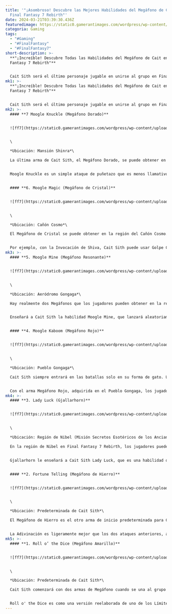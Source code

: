 ```yaml
---
title: '"¡Asombroso! Descubre las Mejores Habilidades del Megáfono de Cait en
  Final Fantasy 7 Rebirth"'
date: 2024-03-21T03:39:30.436Z
featuredimage: https://static0.gamerantimages.com/wordpress/wp-content/uploads/2024/03/cait-sith-and-yellow-megaphone-weapon-in-final-fantasy-7-rebirth.jpg?q=50&fit=contain&w=1140&h=&dpr=1.5
categoria: Gaming
tags:
  - "#Gaming"
  - "#FinalFantasy"
  - "#FinalFantasy7"
short-description: >-
  **"¡Increíble! Descubre Todas las Habilidades del Megáfono de Cait en Final
  Fantasy 7 Rebirth"**


  Cait Sith será el último personaje jugable en unirse al grupo en Final Fantasy 7 Rebirth. Aunque no será el último del elenco principal en unirse, ya que Cid y Vin
mk1: >-
  **"¡Increíble! Descubre Todas las Habilidades del Megáfono de Cait en Final
  Fantasy 7 Rebirth"**


  Cait Sith será el último personaje jugable en unirse al grupo en Final Fantasy 7 Rebirth. Aunque no será el último del elenco principal en unirse, ya que Cid y Vincent también están en el juego. Visualmente, Cait Sith ha cambiado desde el juego original, ya que ahora mayormente corre en su forma de gato.
mk2: >-
  #### **7 Moogle Knuckle (Megáfono Dorado)**


  ![ff7](https://static0.gamerantimages.com/wordpress/wp-content/uploads/2024/03/yellow-megaphone-weapon-in-final-fantasy-7-rebirth.jpg?q=50&fit=crop&w=1500&dpr=1.5 "ff7")


  \

  *Ubicación: Mansión Shinra*\

  La última arma de Cait Sith, el Megáfono Dorado, se puede obtener en la Mansión Shinra. Se puede desbloquear durante la misión en la que lidera a Barret y Aerith por los alrededores. Enseñará a Cait Sith la habilidad Moogle Knuckle, que es otra que requiere que esté montado en el Moogle.


  Moogle Knuckle es un simple ataque de puñetazo que es menos llamativo que otros movimientos de Cait Sith, pero el impacto de este golpe en los enemigos será crítico, y también puede aturdirlos. Sin duda, el Capitán Falcon estaría celoso de este puñetazo y Cait Sith encajaría muy bien en el universo de Super Smash Bros. Es ciertamente un mejor ajuste que el solitario melancólico que es Cloud, quien sí entró en Super Smash Bros. Ultimate.


  #### **6. Moogle Magic (Megáfono de Cristal)**


  ![ff7](https://static0.gamerantimages.com/wordpress/wp-content/uploads/2024/03/iron-megaphone-weapon-in-final-fantasy-7-rebirth.jpg?q=50&fit=crop&w=1500&dpr=1.5 "ff7")


  \

  *Ubicación: Cañón Cosmo*\

  El Megáfono de Cristal se puede obtener en la región del Cañón Cosmo. Tiene la habilidad Moogle Magic adjunta, que Cait Sith también necesita estar montado en un Moogle para usar. Usará una habilidad de Invocación al azar, dependiendo de la Materia de Invocación equipada por Cait Sith.


  Por ejemplo, con la Invocación de Shiva, Cait Sith puede usar Golpe Celestial o Impacto de Carámbano. Cait Sith puede usar Moogle Magic varias veces en la batalla, pero cada vez que lo haga, habrá un tiempo de reutilización más largo, ya que estas habilidades de Invocación son muy poderosas.
mk3: >-
  #### **5. Moogle Mine (Megáfono Resonante)**


  ![ff7](https://static0.gamerantimages.com/wordpress/wp-content/uploads/2024/03/gjallarhorn-weapon-in-final-fantasy-7-rebirth.jpg?q=50&fit=crop&w=1500&dpr=1.5 "ff7")


  \

  *Ubicación: Aeródromo Gongaga*\

  Hay realmente dos Megáfonos que los jugadores pueden obtener en la región de Gongaga. El segundo está en el Aeródromo Gongaga, llamado Megáfono Resonante, donde los jugadores pueden encontrarse con Cid por primera vez.


  Enseñará a Cait Sith la habilidad Moogle Mine, que lanzará aleatoriamente una serie de minas alrededor del campo de batalla. Los enemigos que pisen una mina verán aumentado su medidor de Aturdimiento a medida que reciben daño. Cait Sith debe estar montado en el Moogle para usar esta habilidad.


  #### **4. Moogle Kaboom (Megáfono Rojo)**


  ![ff7](https://static0.gamerantimages.com/wordpress/wp-content/uploads/2024/03/red-megaphone-weapon-in-final-fantasy-7-rebirth.jpg?q=50&fit=crop&w=1500&dpr=1.5 "ff7")


  \

  *Ubicación: Pueblo Gongaga*\

  Cait Sith siempre entrará en las batallas solo en su forma de gato. Una vez que se llena una sola barra ATB, los jugadores pueden invocar un Moogle gigante para que Cait Sith lo monte. Incluso después de invocarlo, Cait Sith puede bajar y el Moogle actuará por su cuenta, como un señuelo.


  Con el arma Megáfono Rojo, adquirida en el Pueblo Gongaga, los jugadores pueden aprender Moogle Kaboom. Esto convertirá al Moogle en una bomba de cuenta regresiva que explotará al impactar. Los jugadores pueden invocar un Moogle de reemplazo durante la misma batalla, por lo que no es un gran problema para Cait Sith.
mk4: >-
  #### **3. Lady Luck (Gjallarhorn)**


  ![ff7](https://static0.gamerantimages.com/wordpress/wp-content/uploads/2024/03/resounding-megaphone-weapon-in-final-fantasy-7-rebirth.jpg?q=50&fit=crop&w=1500&dpr=1.5 "ff7")


  \

  *Ubicación: Región de Nibel (Misión Secretos Esotéricos de los Ancianos)*\

  En la región de Nibel en Final Fantasy 7 Rebirth, los jugadores pueden encontrar al Sabio de Chocobo para obtener su Chocobo acuático. Más tarde, él les dará una misión secundaria llamada Secretos Esotéricos de los Ancianos, que implica conseguir mechones de Chocograss. Si los jugadores obtienen 45 mechones de Chocograss, el Sabio de Chocobo los recompensará con el arma Gjallarhorn para Cait Sith.


  Gjallarhorn le enseñará a Cait Sith Lady Luck, que es una habilidad de mejora de partido. Esto aumentará el índice de golpe crítico de todos, lo que significa que será más fácil para los personajes asestar un golpe crítico y hacer mucho daño. Es la única habilidad de soporte de Cait Sith.


  #### **2. Fortune Telling (Megáfono de Hierro)**


  ![ff7](https://static0.gamerantimages.com/wordpress/wp-content/uploads/2024/03/crystal-megaphone-weapon-in-final-fantasy-7-rebirth.jpg?q=50&fit=crop&w=1500&dpr=1.5 "ff7")


  \

  *Ubicación: Predeterminada de Cait Sith*\

  El Megáfono de Hierro es el otro arma de inicio predeterminada para Cait Sith. Con él, puede aprender Adivinación, que produce un efecto aleatorio durante la batalla. La mayoría de los efectos se basan en el daño, por lo que juega de manera similar a Roll o' the Dice, pero un poco más llamativo.


  La Adivinación es ligeramente mejor que los dos ataques anteriores, aunque ambos se basan en la suerte. Ambos funcionan mejor que la aleatoriedad que producía Cait Sith en el juego original, lo cual es un buen cambio de jugabilidad para Final Fantasy 7 Rebirth.
mk5: >-
  #### **1. Roll o’ the Dice (Megáfono Amarillo)**


  ![ff7](https://static0.gamerantimages.com/wordpress/wp-content/uploads/2024/03/golden-megaphone-weapon-in-final-fantasy-7-rebirth.jpg?q=50&fit=crop&w=1500&dpr=1.5 "ff7")


  \

  *Ubicación: Predeterminada de Cait Sith*\

  Cait Sith comenzará con dos armas de Megáfono cuando se una al grupo en el Capítulo 9 de Final Fantasy 7 Rebirth. Su arma estandarizada, el Megáfono Amarillo, es como su Buster Sword. Le dará la habilidad Roll o' the Dice para usar en batalla.


  Roll o' the Dice es como una versión reelaborada de uno de los Límites de Cait Sith del juego original. Cait Sith lanzará dados y el daño dependerá de en qué números caigan. A veces, el ataque puede ser devastador y otras veces puede fallar.
---
```

